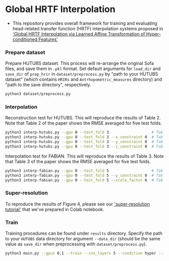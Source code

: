 # Global HRTF Interpolation

- This repository provides overall framework for training and evaluating head-related transfer function (HRTF) interpolation systems proposed in ['Global HRTF Interpolation via Learned Affine Transformation of Hyper-conditioned Features'](https://arxiv.org/abs/)


### Prepare dataset

Prepare HUTUBS dataset. This process will re-arrange the original Sofa files, and save them in `.pkl` format. Set default arguments for `load_dir` and `save_dir` of `prep_hrir` in `dataset/preprocess.py` by "path to your HUTUBS dataset" (which contains `HRIRs` and `Antrhopometric_measures` directory) and "path to the save directory", respectively.

```bash
python3 dataset/preprocess.py
```

### Interpolation

Reconstruction test for HUTUBS. This will reproduce the results of Table 2. Note that Table 2 of the paper shows the RMSE averaged for five test folds.

```bash
python3 interp-hutubs.py --gpu 0 --test_fold 3                   # Table 2, 'All'
python3 interp-hutubs.py --gpu 0 --test_fold 3 --x_constraint 0  # Table 2, 'Fro'
python3 interp-hutubs.py --gpu 0 --test_fold 3 --y_constraint 0  # Table 2, 'Med'
python3 interp-hutubs.py --gpu 0 --test_fold 3 --z_constraint 0  # Table 2, 'Hor'
```

Interpolation test for FABIAN. This will reproduce the results of Table 3. Note that Table 3 of the paper shows the RMSE averaged for five test folds.

```bash
python3 interp-fabian.py --gpu 0 --test_fold 5                   # Table 3, Ours, 'All'
python3 interp-fabian.py --gpu 0 --test_fold 5 --y_constraint 0  # Table 3, Ours, 'Med'
python3 interp-fabian.py --gpu 0 --test_fold 5 --scale_factor 6  # Table 3, Ours (x1/6), 'All'
```

### Super-resolution

To reproduce the results of Figure 4, please see our ['super-resolution tutorial'](https://github.com/jin-woo-lee/hrtf-interpolation/blob/main/tutorial/FABIAN_super_resolution.ipynb) that we've prepared in Colab notebook.

### Train

Training procedures can be found under `results` directory. Specify the path to your `HUTUBS` data directory for argument `--data_dir` (should be the same value as `save_dir` when preprocessing with `dataset/preprocess.py`).

```bash
python3 main.py --gpus 0,1 --train --cnn_layers 5 --condition hyper --in_ch 16 --p_range 0.2 --test_fold 5 --data_dir $path_to_data_dir
```
